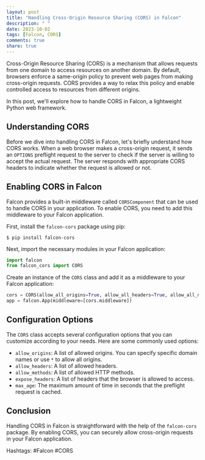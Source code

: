 ```yaml
---
layout: post
title: "Handling Cross-Origin Resource Sharing (CORS) in Falcon"
description: " "
date: 2023-10-02
tags: [Falcon, CORS]
comments: true
share: true
---
```


Cross-Origin Resource Sharing (CORS) is a mechanism that allows requests from one domain to access resources on another domain. By default, browsers enforce a same-origin policy to prevent web pages from making cross-origin requests. CORS provides a way to relax this policy and enable controlled access to resources from different origins.

In this post, we'll explore how to handle CORS in Falcon, a lightweight Python web framework.

## Understanding CORS

Before we dive into handling CORS in Falcon, let's briefly understand how CORS works. When a web browser makes a cross-origin request, it sends an `OPTIONS` preflight request to the server to check if the server is willing to accept the actual request. The server responds with appropriate CORS headers to indicate whether the request is allowed or not.

## Enabling CORS in Falcon

Falcon provides a built-in middleware called `CORSComponent` that can be used to handle CORS in your application. To enable CORS, you need to add this middleware to your Falcon application.

First, install the `falcon-cors` package using pip:

```shell
$ pip install falcon-cors
```

Next, import the necessary modules in your Falcon application:

```python
import falcon
from falcon_cors import CORS
```

Create an instance of the `CORS` class and add it as a middleware to your Falcon application:

```python
cors = CORS(allow_all_origins=True, allow_all_headers=True, allow_all_methods=True)
app = falcon.App(middleware=[cors.middleware])
```
## Configuration Options

The `CORS` class accepts several configuration options that you can customize according to your needs. Here are some commonly used options:

- `allow_origins`: A list of allowed origins. You can specify specific domain names or use `*` to allow all origins.
- `allow_headers`: A list of allowed headers.
- `allow_methods`: A list of allowed HTTP methods.
- `expose_headers`: A list of headers that the browser is allowed to access.
- `max_age`: The maximum amount of time in seconds that the preflight request is cached.

## Conclusion

Handling CORS in Falcon is straightforward with the help of the `falcon-cors` package. By enabling CORS, you can securely allow cross-origin requests in your Falcon application.

Hashtags: #Falcon #CORS